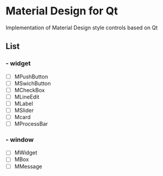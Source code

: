 # Material Design for Qt
Implementation of Material Design style controls based on Qt
## List
### - widget
- [ ] MPushButton
- [ ] MSwichButton
- [ ] MCheckBox
- [ ] MLineEdit
- [ ] MLabel
- [ ] MSlider
- [ ] Mcard
- [ ] MProcessBar
### - window
- [ ] MWidget
- [ ] MBox
- [ ] MMessage